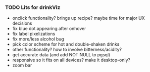 ### TODO Lits for drinkViz

- onclick functionality? brings up recipe? maybe time for major UX decisions
- fix blue dot appearing after onhover
- fix label pixelizations
- fix more/less alcohol bug
- pick color scheme for hot and double-shaken drinks
- other functionality? how to involve bitterness/acidity?
- get accurate data (and add NOT NULL to pgsql)
- responsive so it fits on all devices? make it desktop-only?
- zoom bar
